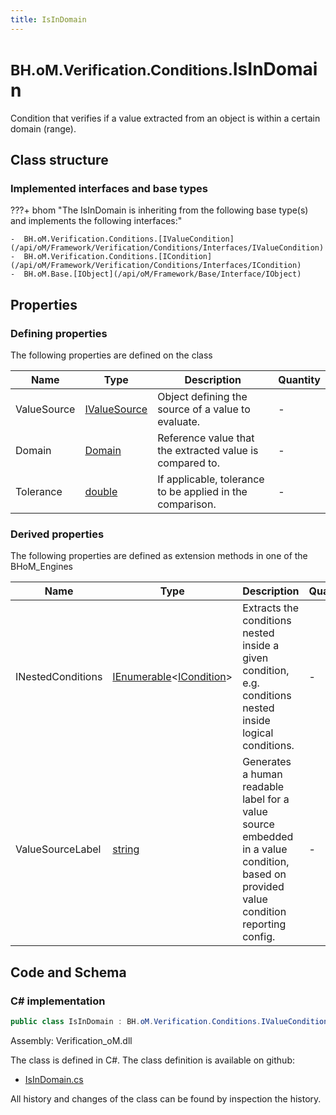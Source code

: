 ```yaml
---
title: IsInDomain
---
```


# <small>BH.oM.Verification.Conditions.</small>**IsInDomain**

Condition that verifies if a value extracted from an object is within a certain domain (range).

## Class structure

### Implemented interfaces and base types

???+ bhom "The IsInDomain is inheriting from the following base type(s) and implements the following interfaces:"

    -  BH.oM.Verification.Conditions.[IValueCondition](/api/oM/Framework/Verification/Conditions/Interfaces/IValueCondition)
    -  BH.oM.Verification.Conditions.[ICondition](/api/oM/Framework/Verification/Conditions/Interfaces/ICondition)
    -  BH.oM.Base.[IObject](/api/oM/Framework/Base/Interface/IObject)


## Properties



### Defining properties

The following properties are defined on the class

| Name             | Type             | Description      | Quantity         |
|------------------|------------------|------------------|------------------|
| ValueSource | [IValueSource](/api/oM/Framework/Verification/Conditions/Interfaces/IValueSource) | Object defining the source of a value to evaluate. | - |
| Domain | [Domain](/api/oM/Framework/Data/Collections/Domain) | Reference value that the extracted value is compared to. | - |
| Tolerance | [double](https://learn.microsoft.com/en-us/dotnet/api/System.Double?view=netstandard-2.0) | If applicable, tolerance to be applied in the comparison. | - |


### Derived properties

The following properties are defined as extension methods in one of the BHoM_Engines

| Name             | Type             | Description      | Quantity         | Engine           |
|------------------|------------------|------------------|------------------|------------------|
| INestedConditions | [IEnumerable](https://learn.microsoft.com/en-us/dotnet/api/System.Collections.Generic.IEnumerable-1?view=netstandard-2.0)&lt;[ICondition](/api/oM/Framework/Verification/Conditions/Interfaces/ICondition)&gt; | Extracts the conditions nested inside a given condition, e.g. conditions nested inside logical conditions. | - | Verification_Engine |
| ValueSourceLabel | [string](https://learn.microsoft.com/en-us/dotnet/api/System.String?view=netstandard-2.0) | Generates a human readable label for a value source embedded in a value condition, based on provided value condition reporting config. | - | Verification_Engine |


## Code and Schema

### C# implementation

``` C# title="C#"
public class IsInDomain : BH.oM.Verification.Conditions.IValueCondition, BH.oM.Verification.Conditions.ICondition, BH.oM.Base.IObject
```

Assembly: Verification_oM.dll

The class is defined in C#. The class definition is available on github:

- [IsInDomain.cs](https://github.com/BHoM/BHoM/blob/develop/Verification_oM/Conditions\IsInDomain.cs)

All history and changes of the class can be found by inspection the history.
